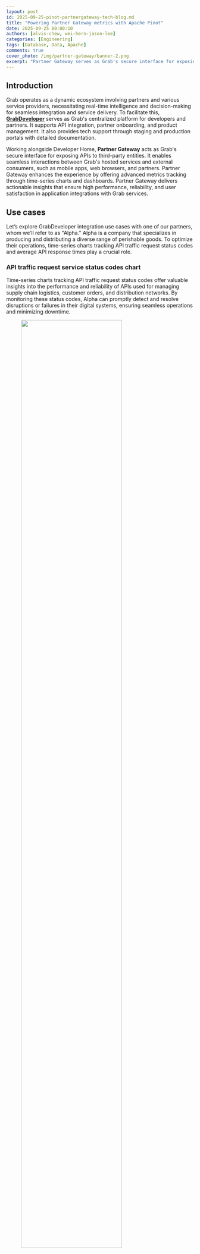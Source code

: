```yaml
---
layout: post
id: 2025-09-25-pinot-partnergateway-tech-blog.md
title: "Powering Partner Gateway metrics with Apache Pinot"
date: 2025-09-25 00:00:10
authors: [alvis-chew, wei-hern-jason-lee]
categories: [Engineering]
tags: [Database, Data, Apache]
comments: true
cover_photo: /img/partner-gateway/banner-2.png
excerpt: "Partner Gateway serves as Grab's secure interface for exposing APIs to third-party entities, facilitating seamless interactions between Grab's hosted services and external consumers. This blog delves into the implementation of Apache Pinot within Partner Gateway for advanced metrics tracking. Discover the challenges, trade-offs, and solutions the team navigated to optimize performance and ensure reliability in this innovative integration."
---
```


## Introduction 

Grab operates as a dynamic ecosystem involving partners and various service providers, necessitating real-time intelligence and decision-making for seamless integration and service delivery. To facilitate this, [**GrabDeveloper**](http://developer.grab.com/) serves as Grab's centralized platform for developers and partners. It supports API integration, partner onboarding, and product management. It also provides tech support through staging and production portals with detailed documentation.

Working alongside Developer Home, **Partner Gateway** acts as Grab's secure interface for exposing APIs to third-party entities. It enables seamless interactions between Grab's hosted services and external consumers, such as mobile apps, web browsers, and partners. Partner Gateway enhances the experience by offering advanced metrics tracking through time-series charts and dashboards. Partner Gateway delivers actionable insights that ensure high performance, reliability, and user satisfaction in application integrations with Grab services.

## Use cases 

Let’s explore GrabDeveloper integration use cases with one of our partners, whom we’ll refer to as "Alpha." Alpha is a company that specializes in producing and distributing a diverse range of perishable goods. To optimize their operations, time-series charts tracking API traffic request status codes and average API response times play a crucial role.

### API traffic request service status codes chart 

Time-series charts tracking API traffic request status codes offer valuable insights into the performance and reliability of APIs used for managing supply chain logistics, customer orders, and distribution networks. By monitoring these status codes, Alpha can promptly detect and resolve disruptions or failures in their digital systems, ensuring seamless operations and minimizing downtime.

<div class="post-image-section"><figure>
  <img src="/img/partner-gateway/figure-1.png" alt="" style="width:80%"><figcaption align="middle">Figure 1: API traffic chart from 5th Jan 2025 to 4th Mar 2025.</figcaption>
  </figure>
</div>


### API average response times chart 

Analyzing average response times helps the company maintain efficient communication between various systems, enhancing the speed and reliability of transactions and data exchanges. This proactive monitoring supports Alpha in delivering consistent, high-quality service to customers and partners, ultimately contributing to improved operational efficiency and customer satisfaction.

Analyzing average response times enables a company to ensure efficient communication across various systems, enhancing transaction speed and data exchange reliability. Proactive monitoring helps Alpha deliver consistent, high-quality service to customers and partners, boosting operational efficiency and customer satisfaction.  


<div class="post-image-section"><figure>
  <img src="/img/partner-gateway/figure-2.png" alt="" style="width:80%"><figcaption align="middle">Figure 2: Average response time chart from 12 Mar 2025 3am to 12 Mar 2025 3pm (Endpoints are mocked for security purposes).</figcaption>
  </figure>
</div>


### Endpoint status dashboard 

For Alpha, the endpoint status dashboard delivers real-time insights into API performance, enabling swift issue resolution and seamless integration with the company's systems. The dashboard enhances service reliability, supports business operations, and ensures uninterrupted data exchange, all of which are critical for Alpha's business processes and customer satisfaction. Furthermore, the transparency and reliability provided by the dashboard strengthens trust in the partnership, ensuring Alpha to confidently rely on the integration to drive their digital initiatives and operational goals.  

<div class="post-image-section"><figure>
  <img src="/img/partner-gateway/figure-3.png" alt="" style="width:80%"><figcaption align="middle">Figure 3: Endpoint status dashboard of express API for company Alpha. *Endpoints are mocked for security purposes.</figcaption>
  </figure>
</div>


## Why choose Apache Pinot and what is it?

To accommodate these use cases, we need a backend storage system engineered for low-latency queries across a wide range of temporal intervals, spanning from one-hour snapshots to 30-day retrospective analyses, whereby it could contain up to ~6.8 billion rows of data in a 30 day period for a particular dataset. This led us to choose Apache Pinot for these use cases, a distributed Online Analytical Processing (OLAP) system designed for low-latency analytical queries on large-scale data with millisecond query latencies.

Apache Pinot is a real-time distributed OLAP datastore designed to deliver low-latency analytics on large-scale data. It is optimized for high-throughput ingestion and real-time query processing making it ideal for scenarios such as user-facing analytics, dashboards, and anomaly detection. Apache Pinot supports complex queries, including aggregations and filtering. It delivers sub-second response times by leveraging techniques like columnar storage, indexing, and data partitioning to achieve efficient query execution.

### Data ingestion process

<div class="post-image-section"><figure>
  <img src="/img/partner-gateway/figure-4.png" alt="" style="width:80%"><figcaption align="middle">Figure 4: Data ingestion process.</figcaption>
  </figure>
</div>

1. **API call initiation**: An API call is made on the partner application and routed through the Partner Gateway.  
2. **Metric tracking**: Dimensions such as client ID, partner ID, status code, endpoint, metric name, timestamp, and value (which is the metric) are tracked and uploaded to Datadog, a cloud-based monitoring platform.  
3. **Kafka message transformation**: Within the partner gateway code, an Apache Kafka Producer converts these metrics into Kafka messages and stores them in a Kafka Topic. Grab utilizes Protobuf for serialization and deserialization of Kafka messages. Since Grab’s Golang Kafka ecosystem does not use the Confluent Schema Registry, Kafka messages must be serialized with a magic byte which indicates that they are using Confluent’s Schema Registry, followed by the Schema ID.   
4. **Serialization via Apache Flink**: Serialization is managed using Apache Flink, an open-source stream processing framework. This ensures compatibility with the Confluent Schema Registry Protobuf Decoder plugin on Apache Pinot. The messages are then written to a separate Kafka Topic.  
5. **Ingestion to Apache Pinot**: Messages from the Kafka Topic containing the magic byte are ingested directly into Pinot, which references the Confluent Schema Registry to accurately deserialize the messages.  
6. **Query execution**: Queries on the Pinot table can be executed via the Pinot Rest Proxy API.  
7. **Data visualization**: Users can view their project charts and dashboards on the GrabDeveloper Home UI, where data points are retrieved from queries executed in step 6.

## Challenges faced 

During the initial setup, we encountered significant performance challenges when executing aggregation queries on large datasets exceeding 150GB. Specifically, attempts to retrieve and process data for periods ranging from 20 to 30 days resulted in frequent timeout issues as the queries took longer than 10 seconds. This was particularly concerning as it compromised our ability to meet our Service Level Agreement (SLA) of delivering query results within 300 milliseconds. The existing query infrastructure struggled to efficiently manage the volume and complexity of data within the required timeframe, necessitating optimization efforts to improve performance and reliability.

## Solution 

Drawing from the insights gained on the limitations of our initial solutions, we implemented these strategic optimizations to significantly enhance our table's performance.

### Partitioning by metric name

* **Improved data locality**: Partitioning the Kafka Topic by metric name ensures that related data is grouped together. When a query filters on a specific metric, Pinot can directly access the relevant partitions, minimizing the need to scan unrelated data. This significantly reduces I/O overhead and processing time.  
* **Efficient query pruning**: By physically partitioning data, only the servers holding the relevant partitions are queried. This leads to more efficient query pruning, as irrelevant data is excluded early in the process, further optimizing performance.  
* **Enhanced parallel processing**: Partitioning enables Pinot to distribute queries across multiple nodes, allowing different metrics to be processed in parallel. This leverages distributed computing resources, accelerating query execution and improving scalability for large datasets.


### Column based on aggregation intervals

<div class="post-image-section"><figure>
  <img src="/img/partner-gateway/table-1.png" alt="" style="width:80%"><figcaption align="middle">Table 1</figcaption>
  </figure>
</div>

* **Facilitates time-based aggregations**: Rounded time columns (e.g., Timestamp_1h for hourly intervals) group data into coarser time buckets, enabling efficient aggregations such as hourly or daily metrics. This simplifies indexing and optimizes storage by precomputing aggregates for specific time intervals.  
* **Efficient data filtering**: Rounded time columns allow for precise filtering of data within specific aggregation intervals. For example, the query `SELECT SUM(Value) FROM Table WHERE Timestamp_1h = '2025-01-20 01:00:00'` can exclude irrelevant columns (e.g., column 2) and focus only on rows within the specified time interval, further enhancing query efficiency.

### Utilizing the Star-tree index in Apache Pinot 

The [Star-tree Index](https://docs.pinot.apache.org/basics/indexing/star-tree-index) in Apache Pinot is an advanced indexing structure that enhances query performance by pre-aggregating data across multiple dimensions (e.g., D1, D2). It features a hierarchical tree with a root node, leaf nodes (holding up to T records), and non-leaf nodes that split into child nodes when exceeding T records. Special star nodes store pre-aggregated records by omitting the splitting dimension. The tree is constructed based on a dimensionSplitOrder, dictating node splitting at each level.

#### Sample table configuration for Star-tree index: 

```
"tableIndexConfig": {
  "starTreeIndexConfigs": [{
    "dimensionsSplitOrder": [
      "Metric",
      "Endpoint",
      "Timestamp_1h"
    ],
    "skipStarNodeCreationForDimensions": [
    ],
    "functionColumnPairs": [
      "AVG__Value"
    ],
    "maxLeafRecords": 1
  }],
  ...
}
```

#### Configuration explanation: 

* **dimensionsSplitOrder**: This specifies the order in which dimensions are split at each level of the tree. The order is "Metric", "Endpoint", "Timestamp_1h". This means the tree will first split by Metric, then by Endpoint, and finally by Timestamp_1h.  
* **skipStarNodeCreationForDimensions**: This array is empty, indicating that star nodes will be created for all dimensions specified in the split order. No dimensions are omitted from star node creation.  
* **functionColumnPairs**: This specifies the aggregation functions to be applied to columns when creating star nodes. The configuration includes "AVG__Value", meaning the average of the "Value" column will be calculated and stored in star nodes.  
* **maxLeafRecords**: This is set to 1, indicating that each leaf node will contain only one record. If a node exceeds this number, it will split into child nodes.

#### Star-tree diagram 


<div class="post-image-section"><figure>
  <img src="/img/partner-gateway/figure-5.png" alt="" style="width:80%"><figcaption align="middle">Figure 5: Star-tree Index Structure.</figcaption>
  </figure>
</div>


**Components:**

* **Root node (orange)**: This is the starting point for traversing the tree structure.  
* **Leaf node (blue)**: These nodes contain up to a configurable number of records, denoted by T. In this configuration, maxLeafRecords is set to 1, meaning each leaf node will contain a maximum of one record.  
* **Non-leaf node (green)**: These nodes will split into child nodes if they exceed the maxLeafRecords threshold. Since maxLeafRecords is set to 1, any node with more than one record will split.  
* **Star-node (yellow)**: These nodes store pre-aggregated records by omitting the dimension used for splitting at that level. This helps in reducing the data size and improving query performance.


**Example**:

A practical explanation of the start-tree diagram would be to display the star-tree documents in a table format along with the sample queries used to retrieve the data.  

<div class="post-image-section"><figure>
  <img src="/img/partner-gateway/table-2.png" alt="" style="width:80%"><figcaption align="middle">Table 2: Star-tree documents table</figcaption>
  </figure>
</div>

**Sample queries**:

```sql
Select SUM(Value) FROM Table:
With no group-by clause, select the Star-Node for all dimensions (document 19) to quickly obtain the aggregated result of 250 by processing just this document.

Select SUM(Value) FROM Table WHERE Metric = 'XYZ_Req_Count':
Select the node with XYZ_Req_Count for Metric, and the Star-Node for Endpoint and Timestamp_1h (document 12). This reduces processing to one document, returning an aggregated result of 130, instead of filtering and aggregating three documents (documents 7,8 9)

SELECT SUM(Value) FROM Table WHERE Timestamp_1h = '2025-01-20 00:00:00':
Select the Star-Node for Metric and Endpoint, and the node with '2025-01-20 00:00:00' for Timestamp_1h (document 16). This allows aggregation from a single document, yielding a result of 40.

SELECT SUM(Value) FROM Table GROUP BY Endpoint:
With a group-by on Endpoint, select the Star-Node for Metric and Timestamp_1h, and all non Star-Node for Endpoint (documents 13, 14, 15). Process one document per group to obtain the group-by results efficiently.
```

## Comparing performance after the optimization

<div class="post-image-section"><figure>
  <img src="/img/partner-gateway/figure-6.png" alt="" style="width:80%"><figcaption align="middle">Figure 6: Chart of query latency with and without optimization.</figcaption>
  </figure>
</div>


The graph above in Figure 6, provides a comparison analysis of query performance, showcasing the significant improvements achieved through the implemented optimization solutions. The query execution times are significantly reduced, as evidenced by the logarithmic scale values. 

For the first query which calculates the latency for a particular aggregation interval, the log scale indicates a reduction from 4.64 to 2.32, translating to a decrease in query latency from 43,713 to 209 milliseconds.

Similarly, the second query, which aggregates the sum of the latency based on the tags for a particular metric, shows a log scale reduction from 3.71 to 1.54, with query latency improving from 5,072 to 35 milliseconds. These results underscore the efficacy of optimization in enhancing query performance, enabling faster data retrieval and processing

## Tradeoffs

Star-tree indexes in Apache Pinot are designed to significantly enhance query performance by pre-computing aggregations. This approach allows for rapid query execution by utilizing pre-calculated results, rather than computing aggregations on-the-fly. However, this performance boost comes with a tradeoff in terms of storage space.

Before implementing the Star-tree index, the total storage size for 30 days of data was approximately 192GB. With the Star-tree index, this increased to 373GB, nearly doubling the storage requirements. Despite the increase in storage, the performance benefits substantially outweigh the costs associated with additional storage.

The cost impact is relatively minor. We utilize [AWS gp3 EBS](https://aws.amazon.com/ebs/pricing/) volumes, which roughly cost $14.48 USD monthly for the extra table (calculated as 0.08 USD x 181 GB). This cost is considered insignificant when compared to the substantial gains in query performance. Alternatively, precomputing the metrics via an ETL job is also feasible; however, it is less cost-effective due to the additional expenses required to maintain the pipeline.

The decision to use Star-tree indexes is justified by the dramatic improvement in query speed, which enhances user experience and efficiency. The modest increase in storage costs is a worthwhile investment for achieving optimal performance.

## Conclusion 

In conclusion, Grab's integration of Apache Pinot as a backend solution within the Partner Gateway represents a forward-thinking strategy to meet the evolving demands of real-time analytics. Apache Pinot's ability to deliver low-latency queries empowers our partners with immediate, actionable insights into API performance that enhances their integration experience and operational efficiency. This is crucial for partners who require rapid data access to make informed decisions and optimize their services.

The adoption of Star-tree indexing within Pinot further refines our analytics infrastructure by strategically balancing the trade-offs between query latency and storage costs. This optimization ensures Partner Gateway can support a diverse range of use cases with subsecond query latencies while maintaining high performance and reliability in service delivery reinforcing Grab's commitment to delivering superior performance across its ecosystem.

Ultimately, the integration of Apache Pinot enhances Grab's real-time analytics capabilities while empowering the company to drive innovation and consistently deliver exceptional service to both partners and users.


<small class="credits">Credits to Manh Nguyen from the Coban Infrastructure Team, Michael Wengle from the Midas Team and Yuqi Wang from the DevHome team.</small>


## Join us

Grab is a leading superapp in Southeast Asia, operating across the deliveries, mobility and digital financial services sectors. Serving over 800 cities in eight Southeast Asian countries, Grab enables millions of people everyday to order food or groceries, send packages, hail a ride or taxi, pay for online purchases or access services such as lending and insurance, all through a single app. Grab was founded in 2012 with the mission to drive Southeast Asia forward by creating economic empowerment for everyone. Grab strives to serve a triple bottom line – we aim to simultaneously deliver financial performance for our shareholders and have a positive social impact, which includes economic empowerment for millions of people in the region, while mitigating our environmental footprint.

Powered by technology and driven by heart, our mission is to drive Southeast Asia forward by creating economic empowerment for everyone. If this mission speaks to you, [join our team](https://www.grab.careers/en/) today!